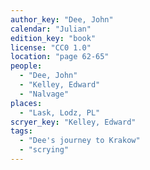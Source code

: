```yaml
---
author_key: "Dee, John"
calendar: "Julian"
edition_key: "book"
license: "CC0 1.0"
location: "page 62-65"
people:
  - "Dee, John"
  - "Kelley, Edward"
  - "Nalvage"
places:
  - "Lask, Lodz, PL"
scryer_key: "Kelley, Edward"
tags:
  - "Dee's journey to Krakow"
  - "scrying"
---
```

